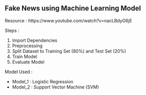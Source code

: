 <h2> Fake News using Machine Learning Model </h2> 
Resource : <link>https://www.youtube.com/watch?v=nacLBdyG6jE </link>

Steps : 
1. Import Dependencies
3. Preprocessing
4. Split Dataset to Training Set (80%) and Test Set (20%)
5. Train Model
6. Evaluate Model

Model Used : 
- Model_1 : Logistic Regression
- Model_2 : Support Vector Machine (SVM)



